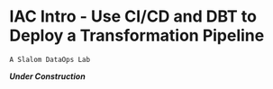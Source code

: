 # IAC Intro - Use CI/CD and DBT to Deploy a Transformation Pipeline

`A Slalom DataOps Lab`

_**Under Construction**_

